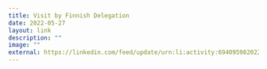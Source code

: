 ```yaml
---
title: Visit by Finnish Delegation
date: 2022-05-27
layout: link
description: ""
image: ""
external: https://linkedin.com/feed/update/urn:li:activity:6940959820229292032/
---
```

